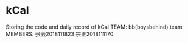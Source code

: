 # kCal
Storing the code and daily record of kCal
TEAM: bb(boysbehind) team
MEMBERS: 张云2018111823  宗正2018111170
